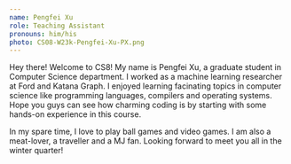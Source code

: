 ```yaml
---
name: Pengfei Xu
role: Teaching Assistant
pronouns: him/his
photo: CS08-W23k-Pengfei-Xu-PX.png
---
```


Hey there! Welcome to CS8! My name is Pengfei Xu, a graduate student in Computer Science department. I worked as a machine learning researcher at Ford and Katana Graph. I enjoyed learning facinating topics in computer science like programming languages, compilers and operating systems. Hope you guys can see how charming coding is by starting with some hands-on experience in this course.

In my spare time, I love to play ball games and video games. I am also a meat-lover, a traveller and a MJ fan. Looking forward to meet you all in the winter quarter!